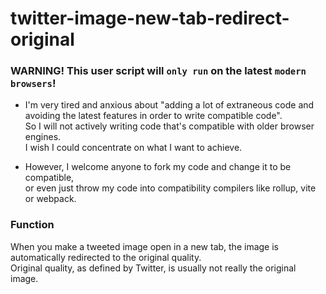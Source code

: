 twitter-image-new-tab-redirect-original
==============
### WARNING! This user script will **`only run`** on the latest **`modern browsers`**!  
  
- I'm very tired and anxious about "adding a lot of extraneous code and avoiding the latest features in order to write compatible code".  
So I will not actively writing code that's compatible with older browser engines.  
I wish I could concentrate on what I want to achieve.  
  
- However, I welcome anyone to fork my code and change it to be compatible,  
or even just throw my code into compatibility compilers like rollup, vite or webpack.


### Function

When you make a tweeted image open in a new tab, the image is automatically redirected to the original quality.  
Original quality, as defined by Twitter, is usually not really the original image.
